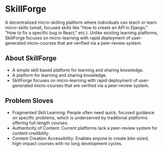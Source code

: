 # SkillForge

A decentralized micro-skilling platform where individuals can teach or learn micro-skills (small, focused skills like "How to create an API in Django," "How to fix a specific bug in React," etc.). Unlike existing learning platforms, SkillForge focuses on micro-learning with rapid deployment of user-generated micro-courses that are verified via a peer-review system.



## About SkillForge

- A simple skill based platform for learning and sharing knowledge.
- A platform for learning and sharing knowledge.
-  SkillForge focuses on micro-learning with rapid deployment of user-generated micro-courses that are verified via a peer-review system.



## Problem Sloves
 - Fragmented Skill Learning:
People often need quick, focused guidance on specific problems, which is underserved by traditional platforms offering full-length courses.
- Authenticity of Content:
Current platforms lack a peer-review system for content credibility.
- Content Creation Accessibility:
Enables anyone to create bite-sized, high-impact courses with no long development cycles.




